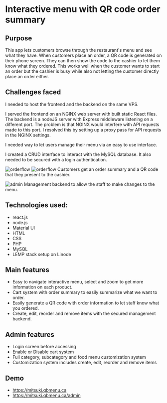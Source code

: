 # Interactive menu with QR code order summary

## Purpose
This app lets customers browse through the restaurant's menu and see what they have. When customers place an order, a QR code is generated on their phone screen. They can then show the code to the cashier to let them know what they ordered. This works well when the customer wants to start an order but the cashier is busy while also not letting the customer directly place an order either.

## Challenges faced
I needed to host the frontend and the backend on the same VPS.

I served the frontend on an NGINX web server with built static React files. The backend is a nodeJS server with Express middleware listening on a different port. The problem is that NGINX would interfere with API requests made to this port. I resolved this by setting up a proxy pass for API requests in the NGINX settings.

I needed way to let users manage their menu via an easy to use interface.

I created a CRUD interface to interact with the MySQL database. It also needed to be secured with a login authentication.

![orderflow](https://msmtech.ca/wp-content/uploads/2022/04/5.jpg)
![orderflow](https://msmtech.ca/wp-content/uploads/2022/04/6-1.jpg)
Customers get an order summary and a QR code that they present to the cashier.



![admin](https://msmtech.ca/wp-content/uploads/2022/04/11.jpg)
Management backend to allow the staff to make changes to the menu.

## Technologies used:
- react.js
- node.js
- Material UI
- HTML
- CSS
- PHP
- MySQL
- LEMP stack setup on Linode

## Main features
- Easy to navigate interactive menu, select and zoom to get more information on each product.
- Cart system with order summary to easily summarize what we want to order.
- Easily generate a QR code with order information to let staff know what you ordered.
- Create, edit, reorder and remove items with the secured management backend.

## Admin features
- Login screen before accessing
- Enable or Disable cart system
- Full category, subcategory and food menu customization system
- Customization system includes create, edit, reorder and remove items

## Demo
- https://mitsuki.qbmenu.ca
- https://mitsuki.qbmenu.ca/admin

